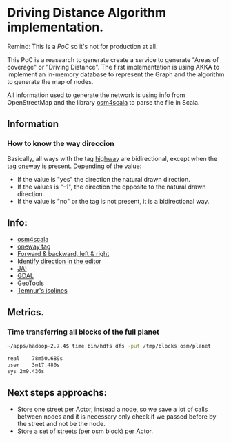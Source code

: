# Driving Distance Algorithm implementation.
Remind: This is a *PoC* so it's not for production at all.

This PoC is a reasearch to generate create a service to generate "Areas of coverage" or "Driving Distance".
The first implementation is using AKKA to implement an in-memory database to represent the Graph and the algorithm to generate the map of nodes.

All information used to generate the network is using info from OpenStreetMap and the library [osm4scala](https://github.com/angelcervera/osm4scala) to parse the file in Scala.

## Information
### How to know the way direccion
Basically, all ways with the tag [highway](https://wiki.openstreetmap.org/wiki/Key:highway) are bidirectional, except when the
tag [oneway](https://wiki.openstreetmap.org/wiki/Key:oneway) is present. Depending of the value:
- If the value is "yes" the direction the natural drawn direction.
- If the values is "-1", the direction the opposite to the natural drawn direction.
- If the value is "no" or the tag is not present, it is a bidirectional way.

## Info:
- [osm4scala](https://github.com/angelcervera/osm4scala)
- [oneway tag](https://wiki.openstreetmap.org/wiki/Key:oneway)
- [Forward & backward, left & right](https://wiki.openstreetmap.org/wiki/Forward_%26_backward,_left_%26_right)
- [Identify direction in the editor](https://wiki.openstreetmap.org/wiki/Forward_%26_backward,_left_%26_right#Identifying_the_direction_of_a_.27way.27)
- [JAI](https://github.com/geosolutions-it/jai-ext)
- [GDAL](http://gdal.org/)
- [GeoTools](http://geotools.org/)
- [Temnur's isolines](https://bitbucket.org/temnur/isoline/wiki/Home)

## Metrics.
### Time transferring all blocks of the full planet
```bash
~/apps/hadoop-2.7.4$ time bin/hdfs dfs -put /tmp/blocks osm/planet

real	78m50.689s
user	3m17.480s
sys	2m9.436s
```

## Next steps approachs:
- Store one street per Actor, instead a node, so we save a lot of calls between nodes and it is necessary only check if we passed before by the street and not be the node.
- Store a set of streets (per osm block) per Actor.